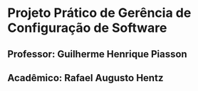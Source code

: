 # Projeto Prático de Gerência de Configuração de Software

## **Professor**: Guilherme Henrique Piasson

## **Acadêmico**: Rafael Augusto Hentz
